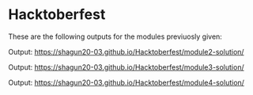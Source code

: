 # Hacktoberfest
These are the following outputs for the modules previuosly given:

Output: https://shagun20-03.github.io/Hacktoberfest/module2-solution/

Output: https://shagun20-03.github.io/Hacktoberfest/module3-solution/

Output: https://shagun20-03.github.io/Hacktoberfest/module4-solution/


